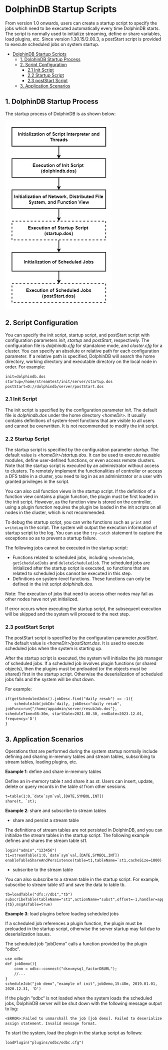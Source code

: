 # DolphinDB Startup Scripts

From version 1.0 onwards, users can create a startup script to specify the jobs which need to be executed automatically every time DolphinDB starts. The script is normally used to initialize streaming, define or share variables, load plugins, etc. Since version 1.30.15/2.00.3, a postStart script is provided to execute scheduled jobs on system startup.

- [DolphinDB Startup Scripts](#dolphindb-startup-scripts)
	- [1. DolphinDB Startup Process](#1-dolphindb-startup-process)
	- [2. Script Configuration](#2-script-configuration)
		- [2.1 Init Script](#21-init-script)
		- [2.2 Startup Script](#22-startup-script)
		- [2.3 postStart Script](#23-poststart-script)
	- [3. Application Scenarios](#3-application-scenarios)

## 1. DolphinDB Startup Process

The startup process of DolphinDB is as shown below:

![img](./images/startup.png?raw=true)

## 2. Script Configuration

You can specify the init script, startup script, and postStart script with configuration parameters *init*, *startup* and *postStart*, respectively. The configuration file is *dolphindb.cfg* for standalone mode, and *cluster.cfg* for a cluster. You can specify an absolute or relative path for each configuration parameter. If a relative path is specified, DolphinDB will search the home directory, working directory and executable directory on the local node in order. For example:

```
init=dolphindb.dos
startup=/home/streamtest/init/server/startup.dos
postStart=D://dolphindb/server/postStart.dos
```

 

### 2.1 Init Script

The init script is specified by the configuration parameter *init*. The default file is *dolphindb.dos* under the home directory *\<homeDir>*. It usually contains definitions of system-level functions that are visible to all users and cannot be overwritten. It is not recommended to modify the init script.

 

### 2.2 Startup Script

The startup script is specified by the configuration parameter *startup*. The default value is *\<homeDir>/startup.dos*. It can be used to execute reusable modules, define user-defined functions, or even access remote clusters. Note that the startup script is executed by an administrator without access to clusters. To remotely implement the functionalities of controller or access a DFS table in a cluster, you need to log in as an administrator or a user with granted privileges in the script.

You can also call function views in the startup script. If the definition of a function view contains a plugin function, the plugin must be first loaded in the init script. However, as the function view is stored on the controller, using a plugin function requires the plugin be loaded in the init scripts on all nodes in the cluster, which is not recommended.

To debug the startup script, you can write functions such as `print` and `writeLog` in the script. The system will output the execution information of startup script to the log. You can use the `try-catch` statement to capture the exceptions so as to prevent a startup failure.

The following jobs cannot be executed in the startup script:

- Functions related to scheduled jobs, including `scheduleJob`, `getScheduledJobs` and `deleteScheduledJob`. The scheduled jobs are initialized after the startup script is executed, so functions that are related to scheduled jobs cannot be executed in this step.
- Definitions on system-level functions. These functions can only be defined in the init script *dolphindb.dos*. 

Note: The execution of jobs that need to access other nodes may fail as other nodes have not yet initialized.

If error occurs when executing the startup script, the subsequent execution will be skipped and the system will proceed to the next step.

 

### 2.3 postStart Script

The postStart script is specified by the configuration parameter *postStart*. The default value is *\<homeDir>/postStart.dos*. It is used to execute scheduled jobs when the system is starting up.

After the startup script is executed, the system will initialize the job manager of scheduled jobs. If a scheduled job involves plugin functions (or shared objects), then the plugins must be preloaded (or the objects must be shared) first in the startup script. Otherwise the deserialization of scheduled jobs fails and the system will be shut down.

For example:

```
if(getScheduledJobs().jobDesc.find("daily resub") == -1){
    scheduleJob(jobId=`daily, jobDesc="daily resub", jobFunc=run{"/home/appadmin/server/resubJob.dos"}, scheduleTime=08:30m, startDate=2021.08.30, endDate=2023.12.01, frequency='D')   
} 
```



## 3. Application Scenarios

Operations that are performed during the system startup normally include defining and sharing in-memory tables and stream tables, subscribing to stream tables, loading plugins, etc.

**Example 1**: define and share in-memory tables

Define an in-memory table *t* and share it as *st*. Users can insert, update, delete or query records in the table *st* from other sessions.

```
t=table(1:0,`date`sym`val,[DATE,SYMBOL,INT])
share(t, `st); 
```

**Example 2**: share and subscribe to stream tables

- share and persist a stream table

The definitions of stream tables are not persisted in DolphinDB, and you can initialize the stream tables in the startup script. The following example defines and shares the stream table st1.

```
login("admin","123456")
t1=streamTable(1:0,`date`sym`val,[DATE,SYMBOL,INT])
enableTableShareAndPersistence(table=t1,tableName=`st1,cacheSize=1000)
```

- subscribe to the stream table

You can also subscribe to a stream table in the startup script. For example, subscribe to stream table st1 and save the data to table tb.

```
tb=loadTable("dfs://db1","tb")
subscribeTable(tableName="st1",actionName="subst",offset=-1,handler=append!{tb},msgAsTable=true)
```

**Example 3**: load plugins before loading scheduled jobs

If a scheduled job references a plugin function, the plugin must be preloaded in the startup script, otherwise the server startup may fail due to deserialization issues. 

The scheduled job “jobDemo” calls a function provided by the plugin “odbc“.

```
use odbc
def jobDemo(){
	conn = odbc::connect("dsn=mysql_factorDBURL");
	//...
}
scheduleJob("job demo","example of init",jobDemo,15:48m, 2019.01.01, 2020.12.31, 'D')
```

If the plugin “odbc“ is not loaded when the system loads the scheduled jobs, DolphinDB server will be shut down with the following message output to log:

```
<ERROR>:Failed to unmarshall the job [job demo]. Failed to deserialize assign statement. Invalid message format.
```

To start the system, load the plugin in the startup script as follows:

```
loadPlugin("plugins/odbc/odbc.cfg")
```

 